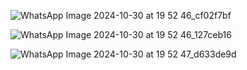 
![WhatsApp Image 2024-10-30 at 19 52 46_cf02f7bf](https://github.com/user-attachments/assets/7c6c086e-51ea-4160-adf7-43f4da018199)

![WhatsApp Image 2024-10-30 at 19 52 46_127ceb16](https://github.com/user-attachments/assets/c0cf70d4-0b38-4bc8-91bc-d4716ea59929)

![WhatsApp Image 2024-10-30 at 19 52 47_d633de9d](https://github.com/user-attachments/assets/7592d134-6071-408a-b1aa-0f71f581b4c8)




